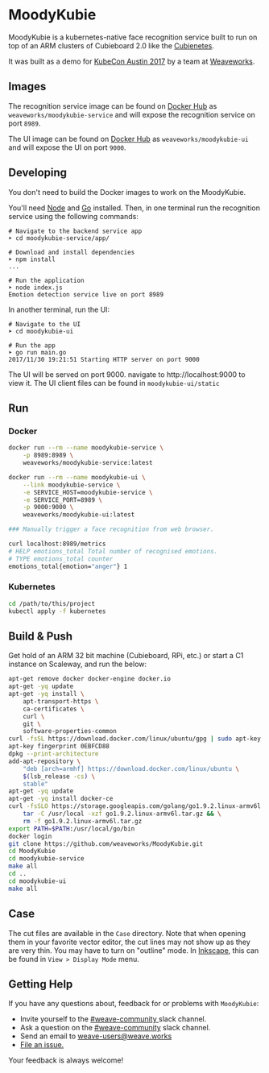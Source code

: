 # MoodyKubie

MoodyKubie is a kubernetes-native face recognition service built to run on top of an ARM clusters of Cubieboard 2.0 like the [Cubienetes](https://github.com/tomwilkie/cubienetes).

It was built as a demo for [KubeCon Austin 2017](http://events.linuxfoundation.org/events/kubecon-and-cloudnativecon-north-america) by a team at [Weaveworks](https://github.com/weaveworks).

## Images

The recognition service image can be found on [Docker Hub](https://hub.docker.com/r/weaveworks/moodykubie-service/) as `weaveworks/moodykubie-service` and will expose the recognition service on port `8989`.

The UI image can be found on [Docker Hub](https://hub.docker.com/r/weaveworks/moodykubie-ui/) as `weaveworks/moodykubie-ui` and will expose the UI on port `9000`.

## Developing

You don't need to build the Docker images to work on the MoodyKubie.

You'll need [Node](https://nodejs.org) and [Go](https://golang.org) installed. Then, in one terminal run the recognition service using the following commands:

```
# Navigate to the backend service app
➤ cd moodykubie-service/app/

# Download and install dependencies
➤ npm install
...

# Run the application
➤ node index.js
Emotion detection service live on port 8989
```

In another terminal, run the UI:

```
# Navigate to the UI
➤ cd moodykubie-ui

# Run the app
➤ go run main.go
2017/11/30 19:21:51 Starting HTTP server on port 9000
```

The UI will be served on port 9000. navigate to http://localhost:9000 to view it. The UI client files can be found in `moodykubie-ui/static`

## Run

### Docker

```bash
docker run --rm --name moodykubie-service \
    -p 8989:8989 \
    weaveworks/moodykubie-service:latest

docker run --rm --name moodykubie-ui \
    --link moodykubie-service \
    -e SERVICE_HOST=moodykubie-service \
    -e SERVICE_PORT=8989 \
    -p 9000:9000 \
    weaveworks/moodykubie-ui:latest

### Manually trigger a face recognition from web browser.

curl localhost:8989/metrics
# HELP emotions_total Total number of recognised emotions.
# TYPE emotions_total counter
emotions_total{emotion="anger"} 1
```

### Kubernetes

```bash
cd /path/to/this/project
kubectl apply -f kubernetes
```

## Build & Push

Get hold of an ARM 32 bit machine (Cubieboard, RPi, etc.) or start a C1 instance on Scaleway, and run the below:

```bash
apt-get remove docker docker-engine docker.io
apt-get -yq update
apt-get -yq install \
    apt-transport-https \
    ca-certificates \
    curl \
    git \
    software-properties-common
curl -fsSL https://download.docker.com/linux/ubuntu/gpg | sudo apt-key add -
apt-key fingerprint 0EBFCD88
dpkg --print-architecture
add-apt-repository \
    "deb [arch=armhf] https://download.docker.com/linux/ubuntu \
    $(lsb_release -cs) \
    stable"
apt-get -yq update
apt-get -yq install docker-ce
curl -fsSLO https://storage.googleapis.com/golang/go1.9.2.linux-armv6l.tar.gz && \
    tar -C /usr/local -xzf go1.9.2.linux-armv6l.tar.gz && \
    rm -f go1.9.2.linux-armv6l.tar.gz
export PATH=$PATH:/usr/local/go/bin
docker login
git clone https://github.com/weaveworks/MoodyKubie.git
cd MoodyKubie
cd moodykubie-service
make all
cd ..
cd moodykubie-ui
make all
```

## Case 

The cut files are available in the `Case` directory. Note that when opening them in your favorite vector editor, the cut lines may not show up as they are very thin. You may have to turn on "outline" mode. In [Inkscape](https://inkscape.org/en/), this can be found in `View > Display Mode` menu.

## <a name="help"></a>Getting Help

If you have any questions about, feedback for or problems with `MoodyKubie`:

- Invite yourself to the <a href="https://weaveworks.github.io/community-slack/" target="_blank"> #weave-community </a> slack channel.
- Ask a question on the <a href="https://weave-community.slack.com/messages/general/"> #weave-community</a> slack channel.
- Send an email to <a href="mailto:weave-users@weave.works">weave-users@weave.works</a>
- <a href="https://github.com/weaveworks/MoodyKubie/issues/new">File an issue.</a>

Your feedback is always welcome!
